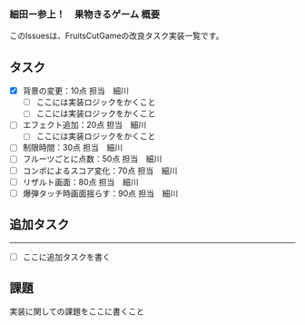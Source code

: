 ﻿### 細田ー参上！　果物きるゲーム 概要

このIssuesは、FruitsCutGameの改良タスク実装一覧です。

## タスク
- [X] 背景の変更：10点  担当　細川
  - [ ] ここには実装ロジックをかくこと
  - [ ] ここには実装ロジックをかくこと
- [ ] エフェクト追加：20点  担当　細川
  - [ ] ここには実装ロジックをかくこと
- [ ] 制限時間：30点  担当　細川
- [ ] フルーツごとに点数：50点  担当　細川
- [ ] コンボによるスコア変化：70点  担当　細川
- [ ] リザルト画面：80点  担当　細川
- [ ] 爆弾タッチ時画面揺らす：90点  担当　細川
  
## 追加タスク
----
- [ ] ここに追加タスクを書く

## 課題
実装に関しての課題をここに書くこと
